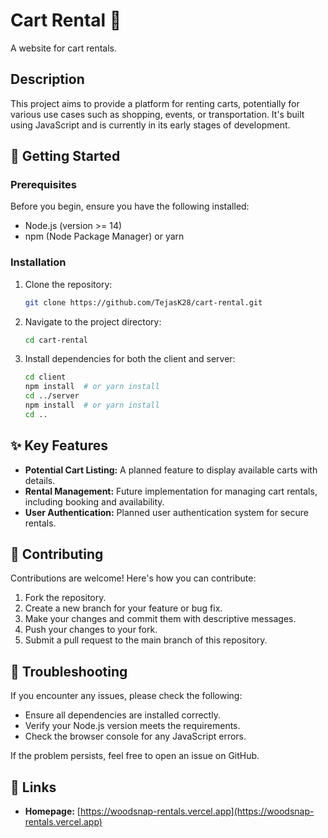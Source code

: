 # Cart Rental 🛒

A website for cart rentals.

## Description

This project aims to provide a platform for renting carts, potentially for various use cases such as shopping, events, or transportation. It's built using JavaScript and is currently in its early stages of development.

## 🚀 Getting Started

### Prerequisites

Before you begin, ensure you have the following installed:

*   Node.js (version >= 14)
*   npm (Node Package Manager) or yarn

### Installation

1.  Clone the repository:

    ```bash
    git clone https://github.com/TejasK28/cart-rental.git
    ```

2.  Navigate to the project directory:

    ```bash
    cd cart-rental
    ```

3.  Install dependencies for both the client and server:

    ```bash
    cd client
    npm install  # or yarn install
    cd ../server
    npm install  # or yarn install
    cd ..
    ```

## ✨ Key Features

*   **Potential Cart Listing:**  A planned feature to display available carts with details.
*   **Rental Management:**  Future implementation for managing cart rentals, including booking and availability.
*   **User Authentication:**  Planned user authentication system for secure rentals.

## 🤝 Contributing

Contributions are welcome! Here's how you can contribute:

1.  Fork the repository.
2.  Create a new branch for your feature or bug fix.
3.  Make your changes and commit them with descriptive messages.
4.  Push your changes to your fork.
5.  Submit a pull request to the main branch of this repository.

## 🐛 Troubleshooting

If you encounter any issues, please check the following:

*   Ensure all dependencies are installed correctly.
*   Verify your Node.js version meets the requirements.
*   Check the browser console for any JavaScript errors.

If the problem persists, feel free to open an issue on GitHub.

## 🔗 Links

*   **Homepage:** [https://woodsnap-rentals.vercel.app](https://woodsnap-rentals.vercel.app)
```
